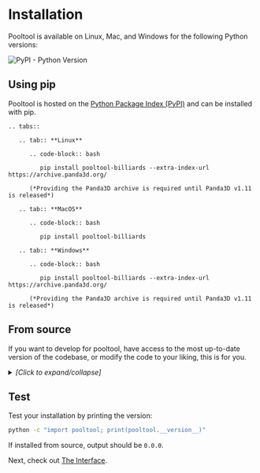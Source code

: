 # Installation

Pooltool is available on Linux, Mac, and Windows for the following Python versions:

![PyPI - Python Version](https://img.shields.io/pypi/pyversions/pooltool-billiards)

## Using pip 

Pooltool is hosted on the [Python Package Index (PyPI)](https://pypi.org/project/pooltool-billiards/) and can be installed with pip.

```{eval-rst}
.. tabs::

   .. tab:: **Linux**

      .. code-block:: bash

         pip install pooltool-billiards --extra-index-url https://archive.panda3d.org/

      (*Providing the Panda3D archive is required until Panda3D v1.11 is released*)

   .. tab:: **MacOS**

      .. code-block:: bash

         pip install pooltool-billiards

   .. tab:: **Windows**

      .. code-block:: bash

         pip install pooltool-billiards --extra-index-url https://archive.panda3d.org/

      (*Providing the Panda3D archive is required until Panda3D v1.11 is released*)
```

## From source

If you want to develop for pooltool, have access to the most up-to-date version of the codebase, or modify the code to your liking, this is for you.

<details><summary style="font-style: italic;">[Click to expand/collapse]</summary>

A small note. If you don't have the ability to create isolated python environments, I would recommend installing `conda` ([here](https://conda.io/projects/conda/en/latest/user-guide/install/index.html)) so you can isolate pooltool from your other business.

**1.** Grab a copy of the codebase.

```bash
cd <A_DIRECTORY_YOU_LIKE>
git clone https://github.com/ekiefl/pooltool.git
cd pooltool
```

**2.** Create a new python environment that uses Python 3.13.0.

If you have `conda`, just run this:

```bash
conda env create -f environment.yml
conda activate pooltool-dev
```

Regardless of how you managed your python environment, please verify you're running `3.13.0`

```bash
$ python
Python 3.13.0 | packaged by Anaconda, Inc. | (main, Oct  7 2024, 16:40:03) [Clang 14.0.6 ] on darwin
Type "help", "copyright", "credits" or "license" for more information.
>>> exit()
```

**3.** Install poetry, a popular python package/environment manager.

If you created your environment with conda (_e.g._ `conda env create -f environment.yml`), poetry is already part of your `pooltool-dev` environment.

Otherwise, install with

```bash
pip install "poetry>=1.8.3"
```

Verify your installation:

```bash
$ poetry --version
Poetry (version 1.8.3)
```

**4.** Install pooltool.

```bash
poetry install --with=dev,docs
pip install -e .

# Intend to contribute? Install the pre-commit hooks.
# This ensures your code is automatically formatted
# to pooltool's code standards before each commit.
pre-commit install
```

**5.** Test out your installation:

```bash
run-pooltool
```

The game window should appear (escape key to exit).

</details>

## Test

Test your installation by printing the version:

```bash
python -c "import pooltool; print(pooltool.__version__)"
```

If installed from source, output should be `0.0.0`.

Next, check out [The Interface](./interface.md).
